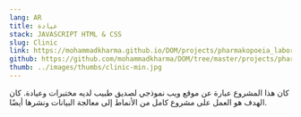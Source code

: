 ```yaml
---
lang: AR
title: عيادة
stack: JAVASCRIPT HTML & CSS
slug: Clinic
link: https://mohammadkharma.github.io/DOM/projects/pharmakopoeia_laboratories/
github: https://github.com/mohammadkharma/DOM/tree/master/projects/pharmakopoeia_laboratories
thumb: ../images/thumbs/clinic-min.jpg
---
```


كان هذا المشروع عبارة عن موقع ويب نموذجي لصديق طبيب لديه مختبرات وعيادة. كان الهدف هو العمل على مشروع كامل من الأنماط إلى معالجة البيانات ونشرها أيضًا.
